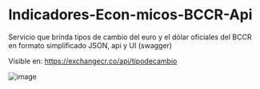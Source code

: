 # Indicadores-Econ-micos-BCCR-Api

Servicio que brinda tipos de cambio del euro y el dólar oficiales del BCCR en formato simplificado JSON, api y UI (swagger)

Visible en: https://exchangecr.co/api/tipodecambio

![image](https://user-images.githubusercontent.com/29576337/205358183-8fbefb7c-f77e-4781-a2e1-8fd7399dda0f.png)

